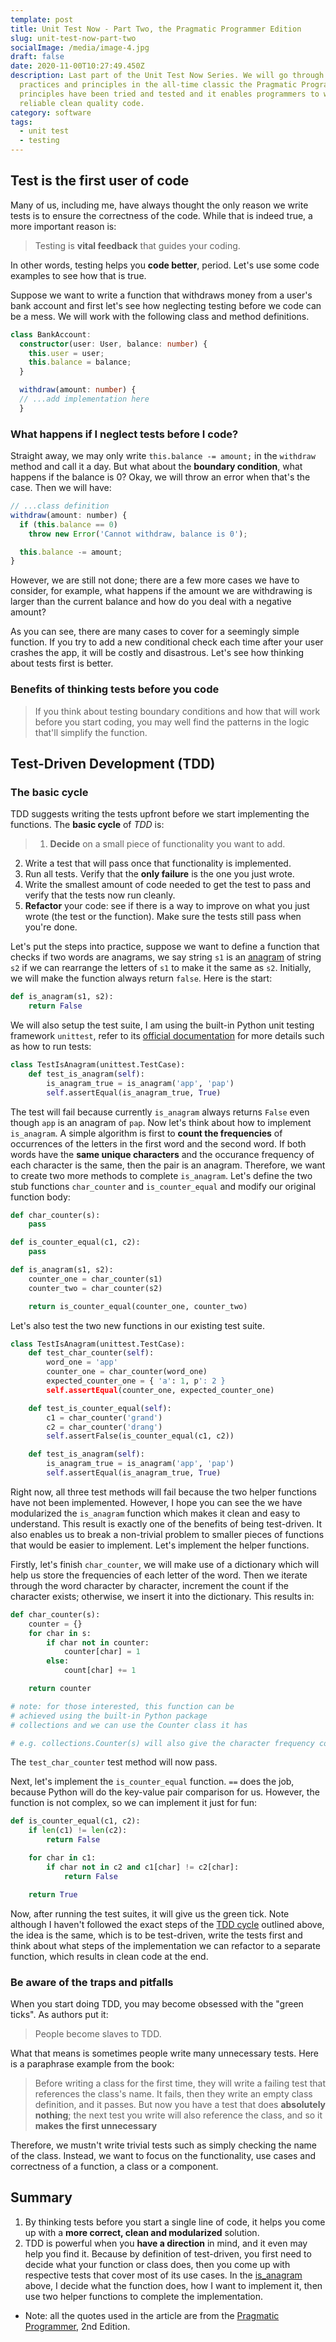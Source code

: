 ```yaml
---
template: post
title: Unit Test Now - Part Two, the Pragmatic Programmer Edition
slug: unit-test-now-part-two
socialImage: /media/image-4.jpg
draft: false
date: 2020-11-00T10:27:49.450Z
description: Last part of the Unit Test Now Series. We will go through the best
  practices and principles in the all-time classic the Pragmatic Programmer. The
  principles have been tried and tested and it enables programmers to write
  reliable clean quality code.
category: software
tags:
  - unit test
  - testing
---
```

## Test is the first user of code

Many of us, including me, have always thought the only reason we write tests is to ensure the correctness of the code. While that is indeed true, a more important reason is:

> Testing is **vital feedback** that guides your coding.

In other words, testing helps you **code better**, period. Let's use some code examples to see how that is true.

Suppose we want to write a function that withdraws money from a user's bank account and first let's see how neglecting testing before we code can be a mess. We will work with the following class and method definitions.

```typescript
class BankAccount:
  constructor(user: User, balance: number) {
    this.user = user;
    this.balance = balance;
  }

  withdraw(amount: number) {
  // ...add implementation here
  }
```

### What happens if I neglect tests before I code?

Straight away, we may only write `this.balance -= amount;` in the `withdraw` method and call it a day. But what about the **boundary condition**, what happens if the balance is 0? Okay, we will throw an error when that's the case. Then we will have:

```javascript
// ...class definition
withdraw(amount: number) {
  if (this.balance == 0)
    throw new Error('Cannot withdraw, balance is 0');

  this.balance -= amount;
}
```

However, we are still not done; there are a few more cases we have to consider, for example, what happens if the amount we are withdrawing is larger than the current balance and how do you deal with a negative amount?

As you can see, there are many cases to cover for a seemingly simple function. If you try to add a new conditional check each time after your user crashes the app, it will be costly and disastrous. Let's see how thinking about tests first is better.

### Benefits of thinking tests before you code

> If you think about testing boundary conditions and how that will work before you start coding, you may well find the patterns in the logic that'll simplify the function.

## <a name='tdd' style='border:none;'>Test-Driven Development (TDD)</a>

### <a name='tdd-basic-cycle' style='border:none;'>The basic cycle</a>

TDD suggests writing the tests upfront before we start implementing the functions. The **basic cycle** of *TDD* is:

> 1. **Decide** on a small piece of functionality you want to add.
2. Write a test that will pass once that functionality is implemented.
3. Run all tests. Verify that the **only failure** is the one you just wrote.
4. Write the smallest amount of code needed to get the test to pass and verify that the tests now run cleanly.
5. **Refactor** your code: see if there is a way to improve on what you just wrote (the test or the function). Make sure the tests still pass when you're done.

Let's put the steps into practice, suppose we want to define a function that checks if two words are anagrams, we say string `s1` is an [anagram](https://en.wikipedia.org/wiki/Anagram) of string `s2` if we can rearrange the letters of `s1` to make it the same as `s2`. Initially, we will make the function always return `false`. Here is the start:

```python
def is_anagram(s1, s2):
	return False
```

We will also setup the test suite, I am using the built-in Python unit testing framework `unittest`, refer to its [official documentation](https://docs.python.org/3/library/unittest.html) for more details such as how to run tests:

```python
class TestIsAnagram(unittest.TestCase):
	def test_is_anagram(self):
		is_anagram_true = is_anagram('app', 'pap')
		self.assertEqual(is_anagram_true, True)
```

The test will fail because currently `is_anagram` always returns `False` even though `app` is an anagram of `pap`. Now let's think about how to implement `is_anagram`. A simple algorithm is first to **count the frequencies** of occurrences of the letters in the first word and the second word. If both words have the **same unique characters** and the occurance frequency of each character is the same, then the pair is an anagram. Therefore, we want to create two more methods to complete `is_anagram`. Let's define the two stub functions `char_counter` and `is_counter_equal` and modify our original function body:

```python
def char_counter(s):
	pass

def is_counter_equal(c1, c2):
	pass

def is_anagram(s1, s2):
	counter_one = char_counter(s1)
	counter_two = char_counter(s2)

	return is_counter_equal(counter_one, counter_two)
```

Let's also test the two new functions in our existing test suite.

```python
class TestIsAnagram(unittest.TestCase):
	def test_char_counter(self):
		word_one = 'app'
		counter_one = char_counter(word_one)
		expected_counter_one = { 'a': 1, p': 2 }
		self.assertEqual(counter_one, expected_counter_one)

	def test_is_counter_equal(self):
		c1 = char_counter('grand')
		c2 = char_counter('drang')
		self.assertFalse(is_counter_equal(c1, c2))

	def test_is_anagram(self):
		is_anagram_true = is_anagram('app', 'pap')
		self.assertEqual(is_anagram_true, True)
```

Right now, all three test methods will fail because the two helper functions have not been implemented. However, I hope you can see the we have modularized the `is_anagram` function which makes it clean and easy to understand. This result is exactly one of the benefits of being test-driven. It also enables us to break a non-trivial problem to smaller pieces of functions that would be easier to implement. Let's implement the helper functions.


Firstly, let's finish `char_counter`, we will make use of a dictionary which will help us store the frequencies of each letter of the word. Then we iterate through the word character by character, increment the count if the character exists; otherwise, we insert it into the dictionary. This results in:

```python
def char_counter(s):
	counter = {}
	for char in s:
		if char not in counter:
			counter[char] = 1
		else:
			count[char] += 1

	return counter

# note: for those interested, this function can be
# achieved using the built-in Python package
# collections and we can use the Counter class it has

# e.g. collections.Counter(s) will also give the character frequency counts of the word.
```

The `test_char_counter` test method will now pass.

Next, let's implement the `is_counter_equal` function. `==` does the job, because Python will do the key-value pair comparison for us. However, the function is not complex, so we can implement it just for fun:

```python
def is_counter_equal(c1, c2):
	if len(c1) != len(c2):
		return False

	for char in c1:
		if char not in c2 and c1[char] != c2[char]:
			return False

	return True
```

Now, after running the test suites, it will give us the green tick. Note although I haven't followed the exact steps of the [TDD cycle](#tdd-basic-cycle) outlined above, the idea is the same, which is to be test-driven, write the tests first and think about what steps of the implementation we can refactor to a separate function, which results in clean code at the end.

### Be aware of the traps and pitfalls

When you start doing TDD, you may become obsessed with the "green ticks". As authors put it:

> People become slaves to TDD.

What that means is sometimes people write many unnecessary tests. Here is a paraphrase example from the book:

> Before writing a class for the first time, they will write a failing test that references the class's name. It fails, then they write an empty class definition, and it passes. But now you have a test that does **absolutely nothing**; the next test you write will also reference the class, and so it **makes the first unnecessary**

Therefore, we mustn't write trivial tests such as simply checking the name of the class. Instead, we want to focus on the functionality, use cases and correctness of a function, a class or a component.

## Summary

1. By thinking tests before you start a single line of code, it helps you come up with a **more correct, clean and modularized** solution.
2. TDD is powerful when you **have a direction** in mind, and it even may help you find it. Because by definition of test-driven, you first need to decide what your function or class does, then you come up with respective tests that cover most of its use cases. In the [is_anagram](#tdd) above, I decide what the function does, how I want to implement it, then use two helper functions to complete the implementation.

- Note: all the quotes used in the article are from the [Pragmatic Programmer](https://en.wikipedia.org/wiki/The_Pragmatic_Programmer), 2nd Edition.
